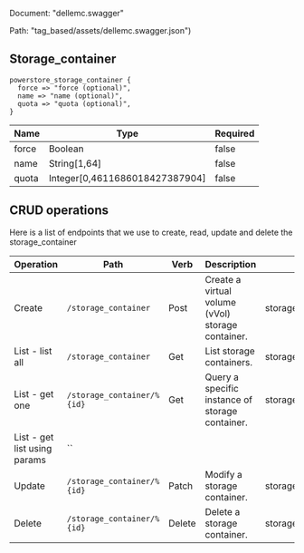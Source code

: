 Document: "dellemc.swagger"


Path: "tag_based/assets/dellemc.swagger.json")

## Storage_container



```puppet
powerstore_storage_container {
  force => "force (optional)",
  name => "name (optional)",
  quota => "quota (optional)",
}
```

| Name        | Type           | Required       |
| ------------- | ------------- | ------------- |
|force | Boolean | false |
|name | String[1,64] | false |
|quota | Integer[0,4611686018427387904] | false |



## CRUD operations

Here is a list of endpoints that we use to create, read, update and delete the storage_container

| Operation | Path | Verb | Description | OperationID |
| ------------- | ------------- | ------------- | ------------- | ------------- |
|Create|`/storage_container`|Post|Create a virtual volume (vVol) storage container.|storage_container_create|
|List - list all|`/storage_container`|Get|List storage containers.|storage_container_collection_query|
|List - get one|`/storage_container/%{id}`|Get|Query a specific instance of storage container.|storage_container_instance_query|
|List - get list using params|``||||
|Update|`/storage_container/%{id}`|Patch|Modify a storage container.|storage_container_modify|
|Delete|`/storage_container/%{id}`|Delete|Delete a storage container.|storage_container_delete|

